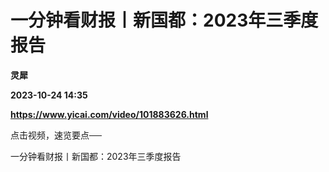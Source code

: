 # 一分钟看财报丨新国都：2023年三季度报告
**灵犀**

**2023-10-24 14:35**

**https://www.yicai.com/video/101883626.html**

点击视频，速览要点──

一分钟看财报丨新国都：2023年三季度报告